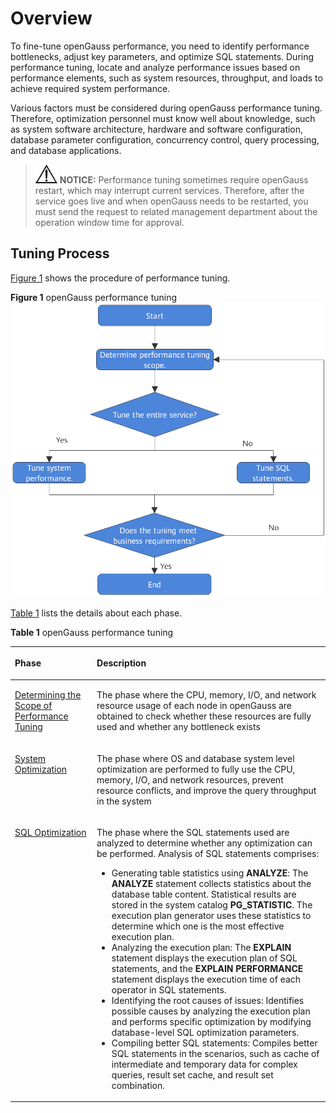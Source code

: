 # Overview<a name="EN-US_TOPIC_0289900313"></a>

To fine-tune openGauss performance, you need to identify performance bottlenecks, adjust key parameters, and optimize SQL statements. During performance tuning, locate and analyze performance issues based on performance elements, such as system resources, throughput, and loads to achieve required system performance.

Various factors must be considered during openGauss performance tuning. Therefore, optimization personnel must know well about knowledge, such as system software architecture, hardware and software configuration, database parameter configuration, concurrency control, query processing, and database applications.

>![](public_sys-resources/icon-notice.gif) **NOTICE:** 
>Performance tuning sometimes require openGauss restart, which may interrupt current services. Therefore, after the service goes live and when openGauss needs to be restarted, you must send the request to related management department about the operation window time for approval.

## Tuning Process<a name="en-us_topic_0283137244_en-us_topic_0237121483_en-us_topic_0073253541_en-us_topic_0040046511_section7336753113553"></a>

[Figure 1](#en-us_topic_0283137244_fig36820421398)  shows the procedure of performance tuning.

**Figure  1**  openGauss performance tuning<a name="en-us_topic_0283137244_fig36820421398"></a>  
![](figures/opengauss-performance-tuning.png "opengauss-performance-tuning")

[Table 1](#en-us_topic_0283137244_en-us_topic_0237121483_en-us_topic_0073253541_en-us_topic_0040046511_table18747316113544)  lists the details about each phase.

**Table  1**  openGauss performance tuning

<a name="en-us_topic_0283137244_en-us_topic_0237121483_en-us_topic_0073253541_en-us_topic_0040046511_table18747316113544"></a>
<table><thead align="left"><tr id="en-us_topic_0283137244_en-us_topic_0237121483_en-us_topic_0073253541_en-us_topic_0040046511_row57564514113544"><th class="cellrowborder" valign="top" width="26%" id="mcps1.2.3.1.1"><p id="en-us_topic_0283137244_en-us_topic_0237121483_en-us_topic_0073253541_en-us_topic_0040046511_p32214083113544"><a name="en-us_topic_0283137244_en-us_topic_0237121483_en-us_topic_0073253541_en-us_topic_0040046511_p32214083113544"></a><a name="en-us_topic_0283137244_en-us_topic_0237121483_en-us_topic_0073253541_en-us_topic_0040046511_p32214083113544"></a>Phase</p>
</th>
<th class="cellrowborder" valign="top" width="74%" id="mcps1.2.3.1.2"><p id="en-us_topic_0283137244_en-us_topic_0237121483_en-us_topic_0073253541_en-us_topic_0040046511_p59203969113544"><a name="en-us_topic_0283137244_en-us_topic_0237121483_en-us_topic_0073253541_en-us_topic_0040046511_p59203969113544"></a><a name="en-us_topic_0283137244_en-us_topic_0237121483_en-us_topic_0073253541_en-us_topic_0040046511_p59203969113544"></a>Description</p>
</th>
</tr>
</thead>
<tbody><tr id="en-us_topic_0283137244_en-us_topic_0237121483_en-us_topic_0073253541_en-us_topic_0040046511_row30792195113544"><td class="cellrowborder" valign="top" width="26%" headers="mcps1.2.3.1.1 "><p id="en-us_topic_0283137244_en-us_topic_0237121483_en-us_topic_0073253541_en-us_topic_0040046511_p11139890113544"><a name="en-us_topic_0283137244_en-us_topic_0237121483_en-us_topic_0073253541_en-us_topic_0040046511_p11139890113544"></a><a name="en-us_topic_0283137244_en-us_topic_0237121483_en-us_topic_0073253541_en-us_topic_0040046511_p11139890113544"></a><a href="determining-the-scope-of-performance-tuning.md">Determining the Scope of Performance Tuning</a></p>
</td>
<td class="cellrowborder" valign="top" width="74%" headers="mcps1.2.3.1.2 "><p id="en-us_topic_0283137244_en-us_topic_0237121483_en-us_topic_0073253541_p6652358711738"><a name="en-us_topic_0283137244_en-us_topic_0237121483_en-us_topic_0073253541_p6652358711738"></a><a name="en-us_topic_0283137244_en-us_topic_0237121483_en-us_topic_0073253541_p6652358711738"></a>The phase where the CPU, memory, I/O, and network resource usage of each node in <span id="text991519461216"><a name="text991519461216"></a><a name="text991519461216"></a>openGauss</span> are obtained to check whether these resources are fully used and whether any bottleneck exists</p>
</td>
</tr>
<tr id="en-us_topic_0283137244_en-us_topic_0237121483_en-us_topic_0073253541_en-us_topic_0040046511_row7268277113544"><td class="cellrowborder" valign="top" width="26%" headers="mcps1.2.3.1.1 "><p id="en-us_topic_0283137244_en-us_topic_0237121483_en-us_topic_0073253541_en-us_topic_0040046511_p51859545113544"><a name="en-us_topic_0283137244_en-us_topic_0237121483_en-us_topic_0073253541_en-us_topic_0040046511_p51859545113544"></a><a name="en-us_topic_0283137244_en-us_topic_0237121483_en-us_topic_0073253541_en-us_topic_0040046511_p51859545113544"></a><a href="system-optimization.md">System Optimization</a></p>
</td>
<td class="cellrowborder" valign="top" width="74%" headers="mcps1.2.3.1.2 "><p id="en-us_topic_0283137244_en-us_topic_0237121483_en-us_topic_0073253541_en-us_topic_0040046511_p39873610113544"><a name="en-us_topic_0283137244_en-us_topic_0237121483_en-us_topic_0073253541_en-us_topic_0040046511_p39873610113544"></a><a name="en-us_topic_0283137244_en-us_topic_0237121483_en-us_topic_0073253541_en-us_topic_0040046511_p39873610113544"></a>The phase where OS and database system level optimization are performed to fully use the CPU, memory, I/O, and network resources, prevent resource conflicts, and improve the query throughput in the system</p>
</td>
</tr>
<tr id="en-us_topic_0283137244_en-us_topic_0237121483_en-us_topic_0073253541_en-us_topic_0040046511_row23318170113544"><td class="cellrowborder" valign="top" width="26%" headers="mcps1.2.3.1.1 "><p id="en-us_topic_0283137244_en-us_topic_0237121483_en-us_topic_0073253541_en-us_topic_0040046511_p9723624113544"><a name="en-us_topic_0283137244_en-us_topic_0237121483_en-us_topic_0073253541_en-us_topic_0040046511_p9723624113544"></a><a name="en-us_topic_0283137244_en-us_topic_0237121483_en-us_topic_0073253541_en-us_topic_0040046511_p9723624113544"></a><a href="sql-optimization.md">SQL Optimization</a></p>
</td>
<td class="cellrowborder" valign="top" width="74%" headers="mcps1.2.3.1.2 "><p id="en-us_topic_0283137244_en-us_topic_0237121483_en-us_topic_0073253541_en-us_topic_0040046511_p49416119113544"><a name="en-us_topic_0283137244_en-us_topic_0237121483_en-us_topic_0073253541_en-us_topic_0040046511_p49416119113544"></a><a name="en-us_topic_0283137244_en-us_topic_0237121483_en-us_topic_0073253541_en-us_topic_0040046511_p49416119113544"></a>The phase where the SQL statements used are analyzed to determine whether any optimization can be performed. Analysis of SQL statements comprises:</p>
<a name="en-us_topic_0283137244_en-us_topic_0237121483_en-us_topic_0073253541_en-us_topic_0040046511_ul42091895113544"></a><a name="en-us_topic_0283137244_en-us_topic_0237121483_en-us_topic_0073253541_en-us_topic_0040046511_ul42091895113544"></a><ul id="en-us_topic_0283137244_en-us_topic_0237121483_en-us_topic_0073253541_en-us_topic_0040046511_ul42091895113544"><li>Generating table statistics using <strong id="b361953564512"><a name="b361953564512"></a><a name="b361953564512"></a>ANALYZE</strong>: The <strong id="b361923534517"><a name="b361923534517"></a><a name="b361923534517"></a>ANALYZE</strong> statement collects statistics about the database table content. Statistical results are stored in the system catalog <strong id="b1662018358452"><a name="b1662018358452"></a><a name="b1662018358452"></a>PG_STATISTIC</strong>. The execution plan generator uses these statistics to determine which one is the most effective execution plan.</li><li>Analyzing the execution plan: The <strong id="b898034720482"><a name="b898034720482"></a><a name="b898034720482"></a>EXPLAIN</strong> statement displays the execution plan of SQL statements, and the <strong id="b298724715488"><a name="b298724715488"></a><a name="b298724715488"></a>EXPLAIN PERFORMANCE</strong> statement displays the execution time of each operator in SQL statements.</li><li>Identifying the root causes of issues: Identifies possible causes by analyzing the execution plan and performs specific optimization by modifying database-level SQL optimization parameters.</li><li>Compiling better SQL statements: Compiles better SQL statements in the scenarios, such as cache of intermediate and temporary data for complex queries, result set cache, and result set combination.</li></ul>
</td>
</tr>
</tbody>
</table>

